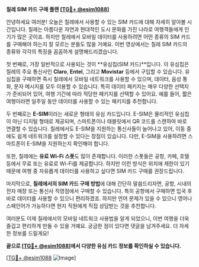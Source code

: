 **칠레 SIM 카드 구매 플랜 [[TG💪+ @esim1088](https://t.me/s/esim1088)]**

안녕하세요 여러분! 오늘은 칠레에서 사용할 수 있는 SIM 카드에 대해 자세히 알아볼 시간입니다. 칠레는 아름다운 자연과 현대적인 도시 문화를 가진 나라로 여행객들에게 인기가 많은 곳이죠. 하지만 칠레에서 모바일 데이터를 사용하려면 어떤 종류의 SIM 카드를 구매해야 하는지 잘 모르는 분들도 많을 거예요. 이번 영상에서는 칠레 SIM 카드의 종류와 각각의 특징을 꼼꼼하게 설명해드리겠습니다.

첫 번째로, 가장 일반적으로 사용되는 것이 **유심칩(SIM 카드)**입니다. 이 유심칩은 칠레의 주요 통신사인 **Claro**, **Entel**, 그리고 **Movistar** 등에서 구입할 수 있습니다. 유심칩을 구매하면 즉시 칠레에서 모바일 네트워크를 사용할 수 있으며, 데이터, 음성 통화, 문자 메시지를 모두 이용할 수 있습니다. 특히 데이터 패키지는 매우 다양한 선택지가 준비되어 있어, 여행 기간에 따라 적당한 패키지를 선택할 수 있어요. 예를 들어, 짧은 여행이라면 일주일 동안 데이터를 사용할 수 있는 패키지를 추천합니다.

두 번째로는 **E-SIM**이라는 새로운 형태의 유심 카드입니다. E-SIM은 물리적인 유심칩이 아닌 디지털 형태로 제공되며, 스마트폰이나 태블릿에서 QR 코드를 스캔하여 바로 연결할 수 있습니다. 칠레에서도 E-SIM을 지원하는 통신사들이 늘어나고 있어, 이동 중에도 쉽게 네트워크를 설정할 수 있다는 장점이 있습니다. 다만, E-SIM을 사용하려면 스마트폰이 E-SIM을 지원하는지 확인해야 합니다.

또한, 칠레에는 **유료 Wi-Fi 스폿**도 많이 존재합니다. 이러한 스폿들은 공항, 카페, 호텔 등에서 무료 또는 유료로 Wi-Fi를 제공합니다. 하지만 이런 방식은 위치에 제한이 있기 때문에 여행 중 자유롭게 데이터를 사용하고 싶다면 SIM 카드 구매를 권장드립니다.

마지막으로, **칠레에서의 SIM 카드 구매 방법**에 대해 간단히 말씀드리자면, 공항, 시내의 전자 매장 또는 통신사 직영점에서 구매할 수 있습니다. 특히 공항에서 구매하면 입국 후 바로 데이터를 사용할 수 있으니 편리하겠죠. 하지만 언어 문제가 있을 수 있으니 영어나 스페인어가 가능하다면 현지 직원에게 직접 상담받는 것을 추천합니다.

여러분도 이제 칠레에서의 모바일 네트워크 사용법을 알게 되었으니, 이번 여행을 더욱 즐겁고 편리하게 만들 수 있을 거예요. 궁금한 점이 있다면 댓글을 남겨주세요. 더 자세한 정보를 드릴게요!

**끝으로 [[TG💪+ @esim1088](https://t.me/s/esim1088)]에서 다양한 유심 카드 정보를 확인하실 수 있습니다.**

[[TG💪+ @esim1088](https://t.me/s/esim1088) ![Image](https://i.postimg.cc/Y0z9fWf4/image.png)]